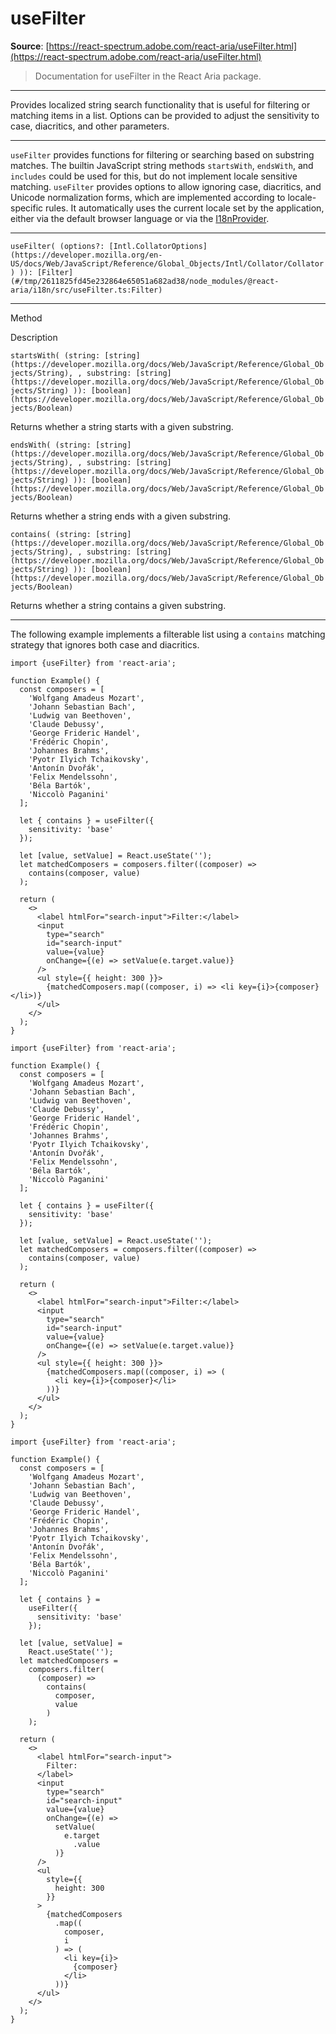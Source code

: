 # useFilter

**Source**: [https://react-spectrum.adobe.com/react-aria/useFilter.html](https://react-spectrum.adobe.com/react-aria/useFilter.html)

> Documentation for useFilter in the React Aria package.

---

Provides localized string search functionality that is useful for filtering or matching items in a list. Options can be provided to adjust the sensitivity to case, diacritics, and other parameters.

* * *

`useFilter` provides functions for filtering or searching based on substring matches. The builtin JavaScript string methods `startsWith`, `endsWith`, and `includes` could be used for this, but do not implement locale sensitive matching. `useFilter` provides options to allow ignoring case, diacritics, and Unicode normalization forms, which are implemented according to locale-specific rules. It automatically uses the current locale set by the application, either via the default browser language or via the [I18nProvider](https://react-spectrum.adobe.com/react-aria/I18nProvider.html).

* * *

`useFilter( (options?: [Intl.CollatorOptions](https://developer.mozilla.org/en-US/docs/Web/JavaScript/Reference/Global_Objects/Intl/Collator/Collator) )): [Filter](#/tmp/2611825fd45e232864e65051a682ad38/node_modules/@react-aria/i18n/src/useFilter.ts:Filter)`

* * *

Method

Description

`startsWith( (string: [string](https://developer.mozilla.org/docs/Web/JavaScript/Reference/Global_Objects/String), , substring: [string](https://developer.mozilla.org/docs/Web/JavaScript/Reference/Global_Objects/String) )): [boolean](https://developer.mozilla.org/docs/Web/JavaScript/Reference/Global_Objects/Boolean)`

Returns whether a string starts with a given substring.

`endsWith( (string: [string](https://developer.mozilla.org/docs/Web/JavaScript/Reference/Global_Objects/String), , substring: [string](https://developer.mozilla.org/docs/Web/JavaScript/Reference/Global_Objects/String) )): [boolean](https://developer.mozilla.org/docs/Web/JavaScript/Reference/Global_Objects/Boolean)`

Returns whether a string ends with a given substring.

`contains( (string: [string](https://developer.mozilla.org/docs/Web/JavaScript/Reference/Global_Objects/String), , substring: [string](https://developer.mozilla.org/docs/Web/JavaScript/Reference/Global_Objects/String) )): [boolean](https://developer.mozilla.org/docs/Web/JavaScript/Reference/Global_Objects/Boolean)`

Returns whether a string contains a given substring.

* * *

The following example implements a filterable list using a `contains` matching strategy that ignores both case and diacritics.

```
import {useFilter} from 'react-aria';

function Example() {
  const composers = [
    'Wolfgang Amadeus Mozart',
    'Johann Sebastian Bach',
    'Ludwig van Beethoven',
    'Claude Debussy',
    'George Frideric Handel',
    'Frédéric Chopin',
    'Johannes Brahms',
    'Pyotr Ilyich Tchaikovsky',
    'Antonín Dvořák',
    'Felix Mendelssohn',
    'Béla Bartók',
    'Niccolò Paganini'
  ];

  let { contains } = useFilter({
    sensitivity: 'base'
  });

  let [value, setValue] = React.useState('');
  let matchedComposers = composers.filter((composer) =>
    contains(composer, value)
  );

  return (
    <>
      <label htmlFor="search-input">Filter:</label>
      <input
        type="search"
        id="search-input"
        value={value}
        onChange={(e) => setValue(e.target.value)}
      />
      <ul style={{ height: 300 }}>
        {matchedComposers.map((composer, i) => <li key={i}>{composer}</li>)}
      </ul>
    </>
  );
}
```

```
import {useFilter} from 'react-aria';

function Example() {
  const composers = [
    'Wolfgang Amadeus Mozart',
    'Johann Sebastian Bach',
    'Ludwig van Beethoven',
    'Claude Debussy',
    'George Frideric Handel',
    'Frédéric Chopin',
    'Johannes Brahms',
    'Pyotr Ilyich Tchaikovsky',
    'Antonín Dvořák',
    'Felix Mendelssohn',
    'Béla Bartók',
    'Niccolò Paganini'
  ];

  let { contains } = useFilter({
    sensitivity: 'base'
  });

  let [value, setValue] = React.useState('');
  let matchedComposers = composers.filter((composer) =>
    contains(composer, value)
  );

  return (
    <>
      <label htmlFor="search-input">Filter:</label>
      <input
        type="search"
        id="search-input"
        value={value}
        onChange={(e) => setValue(e.target.value)}
      />
      <ul style={{ height: 300 }}>
        {matchedComposers.map((composer, i) => (
          <li key={i}>{composer}</li>
        ))}
      </ul>
    </>
  );
}
```

```
import {useFilter} from 'react-aria';

function Example() {
  const composers = [
    'Wolfgang Amadeus Mozart',
    'Johann Sebastian Bach',
    'Ludwig van Beethoven',
    'Claude Debussy',
    'George Frideric Handel',
    'Frédéric Chopin',
    'Johannes Brahms',
    'Pyotr Ilyich Tchaikovsky',
    'Antonín Dvořák',
    'Felix Mendelssohn',
    'Béla Bartók',
    'Niccolò Paganini'
  ];

  let { contains } =
    useFilter({
      sensitivity: 'base'
    });

  let [value, setValue] =
    React.useState('');
  let matchedComposers =
    composers.filter(
      (composer) =>
        contains(
          composer,
          value
        )
    );

  return (
    <>
      <label htmlFor="search-input">
        Filter:
      </label>
      <input
        type="search"
        id="search-input"
        value={value}
        onChange={(e) =>
          setValue(
            e.target
              .value
          )}
      />
      <ul
        style={{
          height: 300
        }}
      >
        {matchedComposers
          .map((
            composer,
            i
          ) => (
            <li key={i}>
              {composer}
            </li>
          ))}
      </ul>
    </>
  );
}
```
